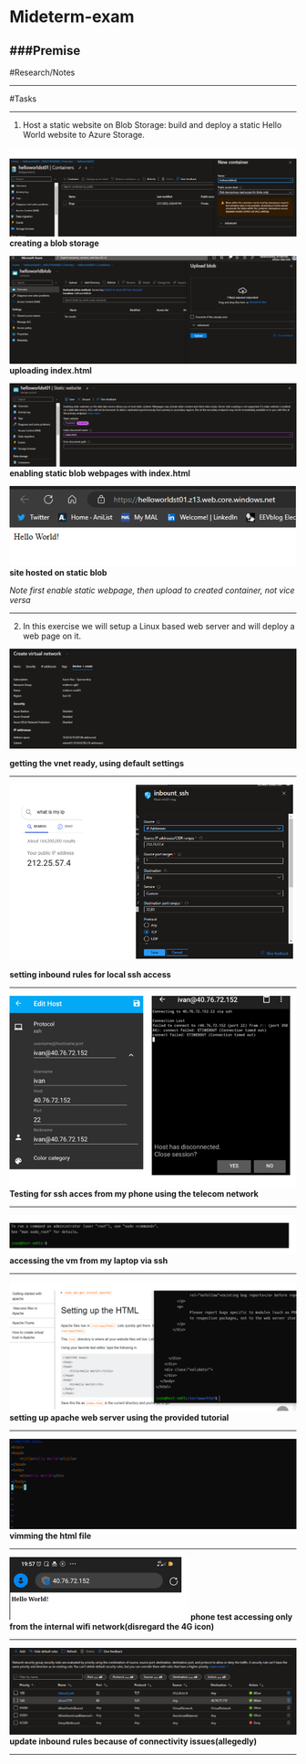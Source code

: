 
# Mideterm-exam
###Premise
---


#Research/Notes


---


#Tasks


---

1. Host a static website on Blob Storage: build and deploy a static Hello World website to Azure Storage.
  
  ![blob](img/midterm_01.png)
  **creating a blob storage**

![upload](img/midterm_02.png)
**uploading index.html**

![enable_static](img/midterm_03.png)
**enabling static blob webpages with index.html**

![displaying_website](img/midterm_04.png)
**site hosted on static blob**

*Note first enable static webpage, then upload to created container, not vice versa*

---

2. In this exercise we will setup a Linux based web server and will deploy a web page on it. 




![getting_vnet](img/midterm_05.png)

**getting the vnet ready, using default settings**

---


![security](img/midterm_06.png)

**setting inbound rules for local ssh access**

---

![outside_access_check](img/midterm_06.5.png)
**Testing for ssh acces from my phone using the telecom network**

---
![vm_acccess](img/midterm_07.png)
**accessing the vm from my laptop via ssh**

---

![setting_apache](img/midterm_08.png)
**setting up apache web server using the provided tutorial**

---

![html](img/midterm_09.png)
**vimming the html file**

---

![mobilephone](img/midterm_10.png)
**phone test accessing only from the internal wifi network(disregard the 4G icon)**

---

![ruleupdate](img/midterm_11.png)
**update inbound rules because of connectivity issues(allegedly)**






---

